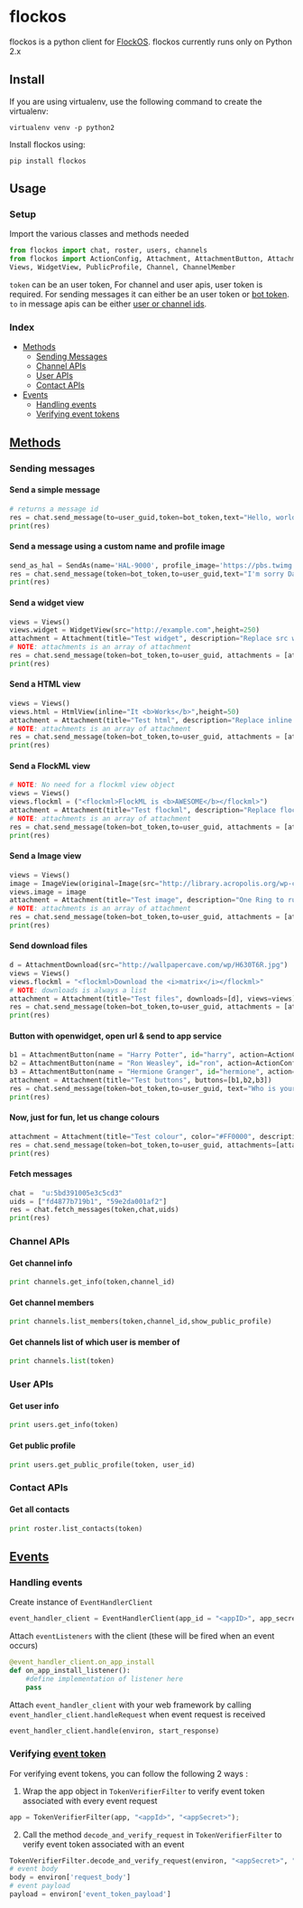 # flockos
flockos is a python client for [FlockOS](https://docs.flock.co/). flockos currently runs only on Python 2.x

## Install
If you are using virtualenv, use the following command to create the virtualenv:

```
virtualenv venv -p python2
```

Install flockos using:

```
pip install flockos
```

## Usage

### Setup

Import the various classes and methods needed

```python
from flockos import chat, roster, users, channels
from flockos import ActionConfig, Attachment, AttachmentButton, AttachmentDownload, Image, HtmlView, ImageView, Message, SendAs,  
Views, WidgetView, PublicProfile, Channel, ChannelMember
```
`token` can be an user token, For channel and user apis, user token is required. For sending messages it can either be an user token or [bot token](https://docs.flock.co/display/flockos/Bots). `to` in message apis can be either [user or channel ids](https://docs.flock.co/display/flockos/Identifiers).

### Index
- [Methods](#methods)
    - [Sending Messages](#sending-messages)
    - [Channel APIs](#channel-apis)
    - [User APIs](#user-apis)
    - [Contact APIs](#contact-apis)
- [Events](#events)
    - [Handling events](#handling-events)
    - [Verifying event tokens](#verifying-event-token)

## [Methods](https://docs.flock.co/display/flockos/Methods)
### Sending messages

#### Send a simple message
```python
# returns a message id
res = chat.send_message(to=user_guid,token=bot_token,text="Hello, world")
print(res)
```
#### Send a message using a custom name and profile image
```python
send_as_hal = SendAs(name='HAL-9000', profile_image='https://pbs.twimg.com/profile_images/1788506913/HAL-MC2_400x400.png')
res = chat.send_message(token=bot_token,to=user_guid,text="I'm sorry Dave, I'm afraid I can't do that",send_as=send_as_hal)
print(res)
```

#### Send a widget view
```python
views = Views()
views.widget = WidgetView(src="http://example.com",height=250)
attachment = Attachment(title="Test widget", description="Replace src with your own page", views=views)
# NOTE: attachments is an array of attachment
res = chat.send_message(token=bot_token,to=user_guid, attachments = [attachment])
print(res)
```

#### Send a HTML view
```python
views = Views()
views.html = HtmlView(inline="It <b>Works</b>",height=50)
attachment = Attachment(title="Test html", description="Replace inline with your own html", views=views)
# NOTE: attachments is an array of attachment
res = chat.send_message(token=bot_token,to=user_guid, attachments = [attachment])
print(res)
```

#### Send a FlockML view
```python
# NOTE: No need for a flockml view object
views = Views()
views.flockml = ("<flockml>FlockML is <b>AWESOME</b></flockml>")
attachment = Attachment(title="Test flockml", description="Replace flockml with your own flockml", views=views)
# NOTE: attachments is an array of attachment
res = chat.send_message(token=bot_token,to=user_guid, attachments = [attachment])
print(res)
```

#### Send a Image view
```python
views = Views()
image = ImageView(original=Image(src="http://library.acropolis.org/wp-content/uploads/2014/11/One_ring.png", width=400, height=400),filename="onering.png")
views.image = image
attachment = Attachment(title="Test image", description="One Ring to rule them all, One Ring to find them, One Ring to bring them all and in the darkness bind them", views=views)
# NOTE: attachments is an array of attachment
res = chat.send_message(token=bot_token,to=user_guid, attachments = [attachment])
print(res)
```

#### Send download files
```python
d = AttachmentDownload(src="http://wallpapercave.com/wp/H630T6R.jpg")
views = Views()
views.flockml = "<flockml>Download the <i>matrix</i></flockml>"
# NOTE: downloads is always a list
attachment = Attachment(title="Test files", downloads=[d], views=views)
res = chat.send_message(token=bot_token,to=user_guid, attachments = [attachment])
print(res)
```

#### Button with openwidget, open url & send to app service
```python
b1 = AttachmentButton(name = "Harry Potter", id="harry", action=ActionConfig(type="openWidget", url="https://goo.gl/aygRGf", desktop_type="sidebar"))
b2 = AttachmentButton(name = "Ron Weasley", id="ron", action=ActionConfig(type="openBrowser", url="https://goo.gl/gDpMVn", send_context=True))
b3 = AttachmentButton(name = "Hermione Granger", id="hermione", action=ActionConfig(type="sendToApp"))
attachment = Attachment(title="Test buttons", buttons=[b1,b2,b3])
res = chat.send_message(token=bot_token,to=user_guid, text="Who is your favourite Harry Potter character?", attachments = [attachment])
print(res)
```

#### Now, just for fun, let us change colours
```python
attachment = Attachment(title="Test colour", color="#FF0000", description="It is red!")
res = chat.send_message(token=bot_token,to=user_guid, attachments=[attachment])
print(res)
```

#### Fetch messages
```python
chat =  "u:5bd391005e3c5cd3"
uids = ["fd4877b719b1", "59e2da001af2"]
res = chat.fetch_messages(token,chat,uids)
print(res)
```

### Channel APIs

#### Get channel info
```python
print channels.get_info(token,channel_id)
```

#### Get channel members
```python
print channels.list_members(token,channel_id,show_public_profile)
```

#### Get channels list of which user is member of 
```python
print channels.list(token)
```

### User APIs

#### Get user info
```python
print users.get_info(token)
```

#### Get public profile
```python
print users.get_public_profile(token, user_id)
```

### Contact APIs

#### Get all contacts
```python
print roster.list_contacts(token)
```

## [Events](https://docs.flock.co/display/flockos/Events)

### Handling events

Create instance of `EventHandlerClient`
```python
event_handler_client = EventHandlerClient(app_id = "<appID>", app_secret = "<appSecret>")
```
Attach `eventListeners` with the client (these will be fired when an event occurs) 
```python
@event_handler_client.on_app_install
def on_app_install_listener():
    #define implementation of listener here
    pass
```
Attach `event_handler_client` with your web framework by calling `event_handler_client.handleRequest` when event request is received
```python
event_handler_client.handle(environ, start_response)
```


### Verifying [event token](http://docs.flock.co/display/flockos/Event+Tokens)
For verifying event tokens, you can follow the following 2 ways :

1. Wrap the app object in `TokenVerifierFilter`  to verify event token associated with every event request
```python
app = TokenVerifierFilter(app, "<appId>", "<appSecret>");
```

2. Call the method `decode_and_verify_request` in `TokenVerifierFilter`  to verify event token associated with an event
```python
TokenVerifierFilter.decode_and_verify_request(environ, "<appSecret>", "<appId>");
# event body
body = environ['request_body']
# event payload
payload = environ['event_token_payload']

```
